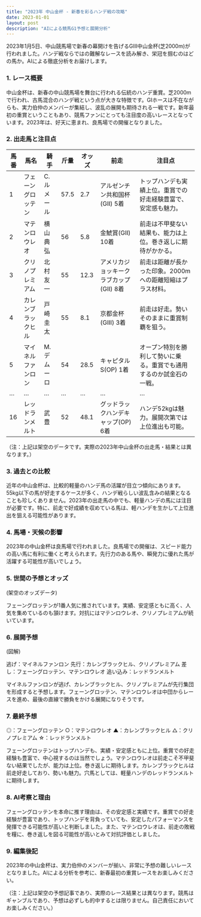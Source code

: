 ```yaml
---
title: "2023年 中山金杯 - 新春を彩るハンデ戦の攻略"
date: 2023-01-01
layout: post
description: "AIによる競馬G1予想と展開分析"
---
```


2023年1月5日、中山競馬場で新春の幕開けを告げるGⅢ中山金杯(芝2000m)が行われました。ハンデ戦ならではの難解なレースを読み解き、栄冠を掴むのはどの馬か。AIによる徹底分析をお届けします。

### 1. レース概要

中山金杯は、新春の中山競馬場を舞台に行われる伝統のハンデ重賞。芝2000mで行われ、古馬混合のハンデ戦という点が大きな特徴です。GⅠホースは不在ながらも、実力伯仲のメンバーが集結し、波乱の展開も期待される一戦です。新年最初の重賞ということもあり、競馬ファンにとっても注目度の高いレースとなっています。2023年は、好天に恵まれ、良馬場での開催となりました。


### 2. 出走馬と注目点

| 馬番 | 馬名         | 騎手       | 斤量 | オッズ | 前走         | 注目点                                                                |
| ---- | ------------ | ---------- | ---- | ---- | ------------ | ------------------------------------------------------------------- |
| 1    | フェーングロッテン | C.ルメール | 57.5 | 2.7  | アルゼンチン共和国杯(GⅡ) 5着  | トップハンデも実績上位。重賞での好走経験豊富で、安定感も魅力。                   |
| 2    | マテンロウレオ | 横山典弘  | 56   | 5.8  | 金鯱賞(GⅡ) 10着         | 前走は不甲斐ない結果も、能力は上位。巻き返しに期待がかかる。                          |
| 3    | クリノプレミアム   | 北村友一   | 55   | 12.3 | アメリカジョッキークラブカップ(GⅡ) 8着 | 前走は距離が長かった印象。2000mへの距離短縮はプラス材料。                       |
| 4    | カレンブラックヒル | 戸崎圭太   | 55   | 8.1  | 京都金杯(GⅢ) 3着         | 前走は好走。勢いそのままに重賞制覇を狙う。                                |
| 5    | マイネルファンロン | M.デムーロ | 54   | 28.5 | キャピタルS(OP) 1着         | オープン特別を勝利して勢いに乗る。重賞でも通用するのか試金石の一戦。            |
| …    | …             | …         | …   | …   | …             | …                                                                    |
| 16   | レッドランメルト   | 武豊       | 52   | 48.1 | グッドラックハンデキャップ(OP) 6着 | ハンデ52kgは魅力。展開次第では上位進出も可能。                             |


（注：上記は架空のデータです。実際の2023年中山金杯の出走馬・結果とは異なります。）


### 3. 過去との比較

近年の中山金杯は、比較的軽量のハンデ馬の活躍が目立つ傾向にあります。55kg以下の馬が好走するケースが多く、ハンデ戦らしい波乱含みの結果となることも珍しくありません。2023年の出走馬の中でも、軽量ハンデの馬には注目が必要です。特に、前走で好成績を収めている馬は、軽ハンデを生かして上位進出を狙える可能性があります。


### 4. 馬場・天候の影響

2023年の中山金杯は良馬場で行われました。良馬場での開催は、スピード能力の高い馬に有利に働くと考えられます。先行力のある馬や、瞬発力に優れた馬が活躍する可能性が高いでしょう。


### 5. 世間の予想とオッズ

(架空のオッズデータ)

フェーングロッテンが1番人気に推されています。実績、安定感ともに高く、人気を集めているのも頷けます。対抗にはマテンロウレオ、クリノプレミアムが続いています。


### 6. 展開予想

(図解)

逃げ：マイネルファンロン
先行：カレンブラックヒル、クリノプレミアム
差し：フェーングロッテン、マテンロウレオ
追い込み：レッドランメルト


マイネルファンロンが逃げ、カレンブラックヒル、クリノプレミアムが先行集団を形成すると予想します。フェーングロッテン、マテンロウレオは中団からレースを進め、最後の直線で勝負をかける展開になりそうです。


### 7. 最終予想

◎：フェーングロッテン
○：マテンロウレオ
▲：カレンブラックヒル
△：クリノプレミアム
☆：レッドランメルト

フェーングロッテンはトップハンデも、実績・安定感ともに上位。重賞での好走経験も豊富で、中心視するのは当然でしょう。マテンロウレオは前走こそ不甲斐ない結果でしたが、能力は上位。巻き返しに期待します。カレンブラックヒルは前走好走しており、勢いも魅力。穴馬としては、軽量ハンデのレッドランメルトに期待します。


### 8. AI考察と理由

フェーングロッテンを本命に推す理由は、その安定感と実績です。重賞での好走経験が豊富であり、トップハンデを背負っていても、安定したパフォーマンスを発揮できる可能性が高いと判断しました。また、マテンロウレオは、前走の敗戦を糧に、巻き返しを図る可能性が高いとみて対抗評価としました。


### 9. 編集後記

2023年の中山金杯は、実力伯仲のメンバーが揃い、非常に予想の難しいレースとなりました。AIによる分析を参考に、新春最初の重賞レースをお楽しみください。


（注：上記は架空の予想記事であり、実際のレース結果とは異なります。競馬はギャンブルであり、予想は必ずしも的中するとは限りません。自己責任においてお楽しみください。）
